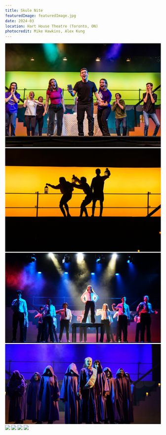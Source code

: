 ```yaml
---
title: Skule Nite
featuredImage: featuredImage.jpg
date: 2024-03
location: Hart House Theatre (Toronto, ON)
photocredit: Mike Hawkins, Alex Kung
---
```


![](./cookin.jpg)
![](./thepit.jpg)
![](./matilda.jpg)
![](./godiva.jpg)
![](./newsies.jpg)
![](./notDND.jpg)
![](./movies.jpg)
![](./mechDead.jpg)

